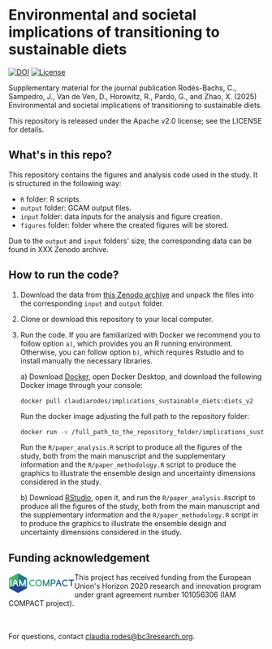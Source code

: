 # Environmental and societal implications of transitioning to sustainable diets

[![DOI](https://zenodo.org/badge/DOI/10.5281/zenodo.15623676.svg)](https://doi.org/10.5281/zenodo.15623676)
[![License](https://img.shields.io/badge/License-Apache_2.0-blue.svg)](https://opensource.org/licenses/Apache-2.0)

Supplementary material for the journal publication Rodés-Bachs, C., Sampedro, J., Van de Ven, D., Horowitz, R., Pardo, G., and Zhao, X. (2025) Environmental and societal implications of transitioning to sustainable diets.

This repository is released under the Apache v2.0 license; see the LICENSE for details.


## What's in this repo?

This repository contains the figures and analysis code used in the study. It is structured in the following way:

- `R` folder: R scripts.
- `output` folder: GCAM output files.
- `input` folder: data inputs for the analysis and figure creation.
- `figures` folder: folder where the created figures will be stored.

Due to the `output` and `input` folders' size, the corresponding data can be found in XXX Zenodo archive.

## How to run the code?

1. Download the data from [this Zenodo archive](https://doi.org/10.5281/zenodo.13993989) and unpack the files into the corresponding `input` and `output` folder.
2. Clone or download this repository to your local computer.
3. Run the code. If you are familiarized with Docker we recommend you to follow option `a)`, which provides you an R running environment. Otherwise, you can follow option `b)`, which requires Rstudio and to install manually the necessary libraries.

    a) Download [Docker](https://docs.docker.com/get-docker/), open Docker Desktop, and download the following Docker image through your console:
      ```base
      docker pull claudiarodes/implications_sustainable_diets:diets_v2
      ```
      Run the docker image adjusting the full path to the repository folder:
      ```bash
      docker run -v /full_path_to_the_repository_folder/implications_sustainable_diets:/app -it implications_sustainable_diets 
      ```
      Run the `R/paper_analysis.R` script to produce all the figures of the study, both from the main manuscript and the supplementary information and the `R/paper_methodology.R` script to produce the graphics to illustrate the  ensemble design and uncertainty dimensions considered in the study.

    b) Download [RStudio](https://posit.co/products/open-source/rstudio/), open it, and run the `R/paper_analysis.R`script to produce all the figures of the study, both from the main manuscript and the supplementary information and the `R/paper_methodology.R` script in to produce the graphics to illustrate the  ensemble design and uncertainty dimensions considered in the study.


## Funding acknowledgement

<img src="./logo.png" alt="IAM COMPACT logos" width="130" height="40" align="left"/>
This project has received funding from the European Union's Horizon 2020 research and innovation program under grant agreement number 101056306 (IAM COMPACT project).



<br /><br />
For questions, contact claudia.rodes@bc3research.org.
